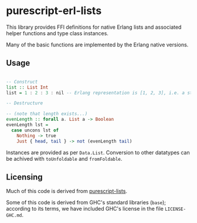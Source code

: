 # purescript-erl-lists

This library provides FFI definitions for native Erlang lists and associated helper functions and type class instances.

Many of the basic functions are implemented by the Erlang native versions.

## Usage

```purescript

-- Construct
list :: List Int
list = 1 : 2 : 3 : nil -- Erlang representation is [1, 2, 3], i.e. a standard list

-- Destructure

-- (note that length exists...)
evenLength :: forall a. List a -> Boolean
evenLength lst =
  case uncons lst of
    Nothing -> true
    Just { head, tail } -> not (evenLength tail)

```
Instances are provided as per `Data.List`. Conversion to other datatypes can be achived with `toUnfoldable` and `fromFoldable`.

## Licensing

Much of this code is derived from [purescript-lists](https://github.com/purescript/purescript-lists).

Some of this code is derived from GHC's standard libraries (`base`);
according to its terms, we have included GHC's license in the file
`LICENSE-GHC.md`.
